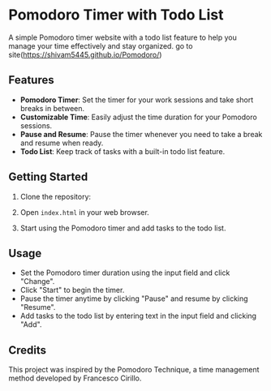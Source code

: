 # Pomodoro Timer with Todo List

A simple Pomodoro timer website with a todo list feature to help you manage your time effectively and stay organized.
go to site(https://shivam5445.github.io/Pomodoro/)

## Features

- **Pomodoro Timer**: Set the timer for your work sessions and take short breaks in between.
- **Customizable Time**: Easily adjust the time duration for your Pomodoro sessions.
- **Pause and Resume**: Pause the timer whenever you need to take a break and resume when ready.
- **Todo List**: Keep track of tasks with a built-in todo list feature.

<!-- ## Preview -->


## Getting Started

1. Clone the repository:

2. Open `index.html` in your web browser.

3. Start using the Pomodoro timer and add tasks to the todo list.

## Usage

- Set the Pomodoro timer duration using the input field and click "Change".
- Click "Start" to begin the timer.
- Pause the timer anytime by clicking "Pause" and resume by clicking "Resume".
- Add tasks to the todo list by entering text in the input field and clicking "Add".

## Credits

This project was inspired by the Pomodoro Technique, a time management method developed by Francesco Cirillo.


